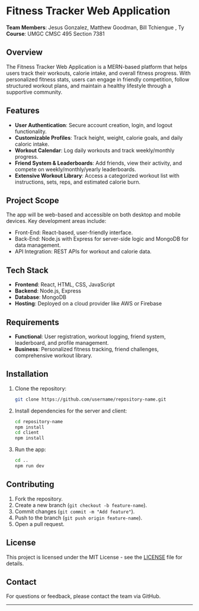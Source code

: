 # Fitness Tracker Web Application

**Team Members**: Jesus Gonzalez, Matthew Goodman, Bill Tchiengue , Ty
**Course**: UMGC CMSC 495 Section 7381  

## Overview
The Fitness Tracker Web Application is a MERN-based platform that helps users track their workouts, calorie intake, and overall fitness progress. With personalized fitness stats, users can engage in friendly competition, follow structured workout plans, and maintain a healthy lifestyle through a supportive community.

## Features
- **User Authentication**: Secure account creation, login, and logout functionality.
- **Customizable Profiles**: Track height, weight, calorie goals, and daily caloric intake.
- **Workout Calendar**: Log daily workouts and track weekly/monthly progress.
- **Friend System & Leaderboards**: Add friends, view their activity, and compete on weekly/monthly/yearly leaderboards.
- **Extensive Workout Library**: Access a categorized workout list with instructions, sets, reps, and estimated calorie burn.

## Project Scope
The app will be web-based and accessible on both desktop and mobile devices. Key development areas include:
- Front-End: React-based, user-friendly interface.
- Back-End: Node.js with Express for server-side logic and MongoDB for data management.
- API Integration: REST APIs for workout and calorie data.
  
## Tech Stack
- **Frontend**: React, HTML, CSS, JavaScript
- **Backend**: Node.js, Express
- **Database**: MongoDB
- **Hosting**: Deployed on a cloud provider like AWS or Firebase

## Requirements
- **Functional**: User registration, workout logging, friend system, leaderboard, and profile management.
- **Business**: Personalized fitness tracking, friend challenges, comprehensive workout library.

## Installation
1. Clone the repository:
    ```bash
    git clone https://github.com/username/repository-name.git
    ```
2. Install dependencies for the server and client:
    ```bash
    cd repository-name
    npm install
    cd client
    npm install
    ```
3. Run the app:
    ```bash
    cd ..
    npm run dev
    ```

## Contributing
1. Fork the repository.
2. Create a new branch (`git checkout -b feature-name`).
3. Commit changes (`git commit -m "Add feature"`).
4. Push to the branch (`git push origin feature-name`).
5. Open a pull request.

## License
This project is licensed under the MIT License - see the [LICENSE](LICENSE) file for details.

## Contact
For questions or feedback, please contact the team via GitHub.

---

